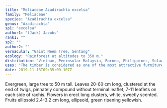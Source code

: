 ```yaml
---
title: "Meliaceae Azadirachta excelsa"
family: "Meliaceae"
species: "Azadirachta excelsa"
genus: "Azadirachta"
sp1: "excelsa"
author1: "(Jack) Jacobs"
rank1: ""
sp2: ""
author2: ""
vernacular: "Gaint Neem Tree, Sentang"
ecology: "Rainforest at altitudes to 350 m."
distribution: "Vietnam, Peninsular Malaysia, Borneo, Philippines, Sulawesi, Maluku and Irian Jaya."
uses: "The timber is considered as one of the most attractive furniture timbers. Also used in house building and general utility timber. Grown in small-scale plantations."
date: 2019-11-13T09:35:09.107Z
---
```

Evergreen, large tree to 50 m tall. Leaves 20-60 cm long, clustered at the end of twigs, pinnately compound without terminal leaflet, 7-11 leaflets on each side of rachis. Flowers in erect long clusters, white, sweetly scented. Fruits ellipsoid 2.4-3.2 cm long, ellipsoid, green ripening yellowish.